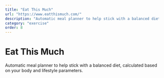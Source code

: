 ```yaml
---
title: "Eat This Much"
url: "https://www.eatthismuch.com/"
description: "Automatic meal planner to help stick with a balanced diet, calculated based on your body and lifestyle parameters."
category: "exercise"
order: 8
---
```


# Eat This Much

Automatic meal planner to help stick with a balanced diet, calculated based on your body and lifestyle parameters.
